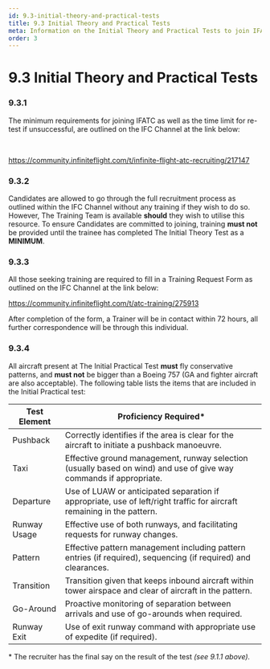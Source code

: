 ```yaml
---
id: 9.3-initial-theory-and-practical-tests
title: 9.3 Initial Theory and Practical Tests
meta: Information on the Initial Theory and Practical Tests to join IFATC.
order: 3
---
```


# 9.3  Initial Theory and Practical Tests

 

### 9.3.1    

The minimum requirements for joining IFATC as well as the time limit for re-test if unsuccessful, are outlined on the IFC Channel at the link below:

​                                                  

https://community.infiniteflight.com/t/infinite-flight-atc-recruiting/217147

 

### 9.3.2    

Candidates are allowed to go through the full recruitment process as outlined within the IFC Channel without any training if they wish to do so. However, The Training Team is available **should** they wish to utilise this resource. To ensure Candidates are committed to joining, training **must not** be provided until the trainee has completed The Initial Theory Test as a **MINIMUM**.



### 9.3.3    

All those seeking training are required to fill in a Training Request Form as outlined on the IFC Channel at the link below:

 

https://community.infiniteflight.com/t/atc-training/275913

 

After completion of the form, a Trainer will be in contact within 72 hours, all further correspondence will be through this individual.

 

### 9.3.4    

All aircraft present at The Initial Practical Test **must** fly conservative patterns, and **must not** be bigger than a Boeing 757 (GA and fighter aircraft are also acceptable). The following table lists the items that are included in the Initial Practical test:

 

| **Test Element** | **Proficiency  Required\***                                  |
| ---------------- | ------------------------------------------------------------ |
| Pushback         | Correctly identifies if the area is clear for  the aircraft to initiate a pushback manoeuvre. |
| Taxi             | Effective ground management, runway selection  (usually based on wind) and use of give way commands if appropriate. |
| Departure        | Use of LUAW or anticipated separation if  appropriate, use of left/right traffic for aircraft remaining in the pattern. |
| Runway  Usage    | Effective use of both runways, and  facilitating requests for runway changes. |
| Pattern          | Effective pattern management including  pattern entries (if required), sequencing (if required) and clearances. |
| Transition       | Transition given that keeps inbound aircraft  within tower airspace and clear of aircraft in the pattern. |
| Go-Around        | Proactive monitoring of separation between arrivals  and use of go-arounds when required. |
| Runway  Exit     | Use of exit runway command with appropriate  use of expedite (if required). |

 

\* The recruiter has the final say on the result of the test *(see 9.1.1 above).*